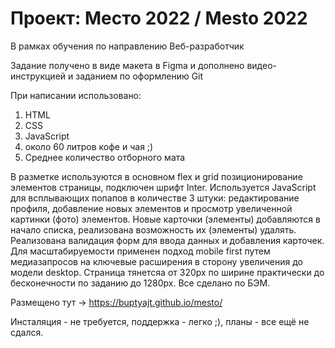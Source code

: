 # Проект: Место 2022 / Mesto 2022
В рамках обучения по направлению Веб-разработчик

Задание получено в виде макета в Figma и дополнено видео-инструкцией и заданием по оформлению Git

При написании использовано:
1. HTML
2. CSS
3. JavaScript
4. около 60 литров кофе и чая ;)
5. Среднее количество отборного мата

В разметке используются в основном flex и grid позиционирование элементов страницы, подключен шрифт Inter. Используется JavaScript для всплывающих попапов в количестве 3 штуки: редактирование профиля, добавление новых элементов и просмотр увеличенной картинки (фото) элементов. Новые карточки (элементы) добавляются в начало списка, реализована возможность их (элементы) удалять. Реализована валидация форм для ввода данных и добавления карточек. Для масштабируемости применен подход mobile first путем медиазапросов на ключевые расширения в сторону увеличения до модели desktop. Страница тянетсяа от 320px по ширине практически до бесконечности по заданию до 1280px. Все сделано по БЭМ.


Размещено тут -> https://buptyajt.github.io/mesto/

Инсталяция - не требуется, поддержка - легко ;), планы - все ещё не сдался.
